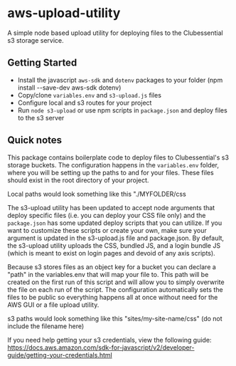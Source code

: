# aws-upload-utility
A simple node based upload utility for deploying files to the Clubessential s3 storage service. 

## Getting Started

- Install the javascript `aws-sdk` and `dotenv` packages to your folder (npm install --save-dev aws-sdk dotenv)
- Copy/clone `variables.env` and `s3-upload.js` files
- Configure local and s3 routes for your project
- Run `node s3-upload` or use npm scripts in `package.json` and deploy files to the s3 server

## Quick notes

This package contains boilerplate code to deploy files to Clubessential's s3 storage buckets. The configuration happens in the `variables.env` folder, where you will be setting up the paths to and for your files. These files should exist in the root directory of your project.

Local paths would look something like this "./MYFOLDER/css

The s3-upload utility has been updated to accept node arguments that deploy specific files (i.e. you can deploy your CSS file only) and the `package.json` has some updated deploy scripts that you can utilize. If you want to customize these scripts or create your own, make sure your argument is updated in the s3-upload.js file and package.json. By default, the s3-upload utility uploads the CSS, bundled JS, and a login bundle JS (which is meant to exist on login pages and devoid of any axis scripts).

Because s3 stores files as an object key for a bucket you can declare a "path" in the variables.env that will map your file to. This path will be created on the first run of this script and will allow you to simply overwrite the file on each run of the script. The configuration automatically sets the files to be public so everything happens all at once without need for the AWS GUI or a file upload utility.

s3 paths would look something like this "sites/my-site-name/css" (do not include the filename here)

If you need help getting your s3 credentials, view the following guide:
https://docs.aws.amazon.com/sdk-for-javascript/v2/developer-guide/getting-your-credentials.html
